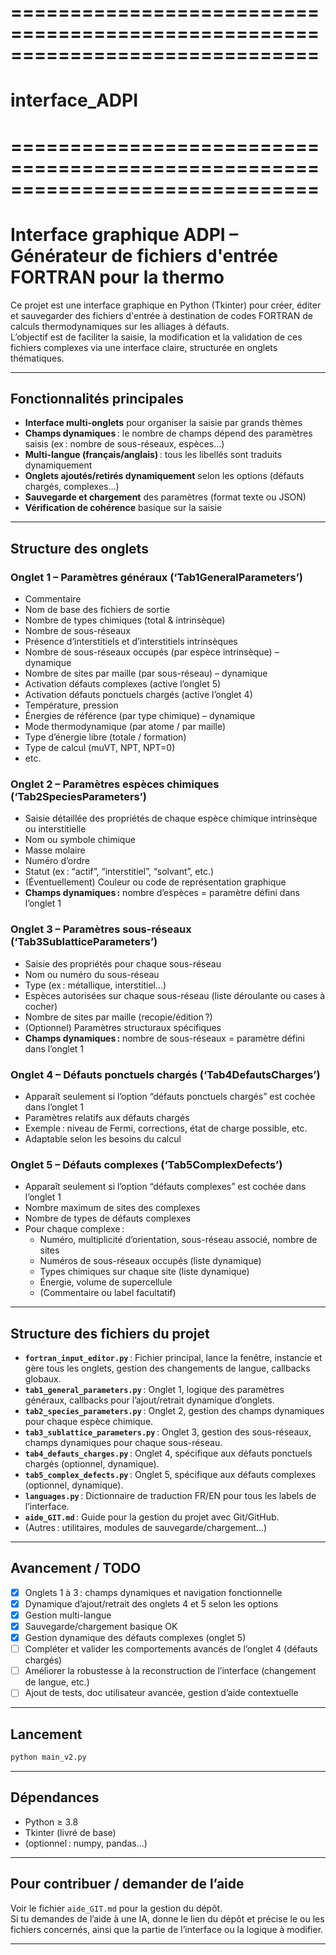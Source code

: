 # ==============================================================================
# interface_ADPI
# ==============================================================================

# Interface graphique ADPI – Générateur de fichiers d'entrée FORTRAN pour la thermo

Ce projet est une interface graphique en Python (Tkinter) pour créer, éditer et sauvegarder des fichiers d'entrée à destination de codes FORTRAN de calculs thermodynamiques sur les alliages à défauts.  
L’objectif est de faciliter la saisie, la modification et la validation de ces fichiers complexes via une interface claire, structurée en onglets thématiques.

---

## Fonctionnalités principales

- **Interface multi-onglets** pour organiser la saisie par grands thèmes
- **Champs dynamiques** : le nombre de champs dépend des paramètres saisis (ex : nombre de sous-réseaux, espèces…)
- **Multi-langue (français/anglais)** : tous les libellés sont traduits dynamiquement
- **Onglets ajoutés/retirés dynamiquement** selon les options (défauts chargés, complexes…)
- **Sauvegarde et chargement** des paramètres (format texte ou JSON)
- **Vérification de cohérence** basique sur la saisie

---

## Structure des onglets

### **Onglet 1 – Paramètres généraux (‘Tab1GeneralParameters’)**
- Commentaire
- Nom de base des fichiers de sortie
- Nombre de types chimiques (total & intrinsèque)
- Nombre de sous-réseaux
- Présence d’interstitiels et d’interstitiels intrinsèques
- Nombre de sous-réseaux occupés (par espèce intrinsèque) – dynamique
- Nombre de sites par maille (par sous-réseau) – dynamique
- Activation défauts complexes (active l’onglet 5)
- Activation défauts ponctuels chargés (active l’onglet 4)
- Température, pression
- Énergies de référence (par type chimique) – dynamique
- Mode thermodynamique (par atome / par maille)
- Type d’énergie libre (totale / formation)
- Type de calcul (muVT, NPT, NPT=0)
- etc.

### **Onglet 2 – Paramètres espèces chimiques (‘Tab2SpeciesParameters’)**
- Saisie détaillée des propriétés de chaque espèce chimique intrinsèque ou interstitielle
- Nom ou symbole chimique
- Masse molaire
- Numéro d’ordre
- Statut (ex : “actif”, “interstitiel”, “solvant”, etc.)
- (Éventuellement) Couleur ou code de représentation graphique
- **Champs dynamiques :** nombre d’espèces = paramètre défini dans l’onglet 1

### **Onglet 3 – Paramètres sous-réseaux (‘Tab3SublatticeParameters’)**
- Saisie des propriétés pour chaque sous-réseau
- Nom ou numéro du sous-réseau
- Type (ex : métallique, interstitiel…)
- Espèces autorisées sur chaque sous-réseau (liste déroulante ou cases à cocher)
- Nombre de sites par maille (recopie/édition ?)
- (Optionnel) Paramètres structuraux spécifiques
- **Champs dynamiques :** nombre de sous-réseaux = paramètre défini dans l’onglet 1

### **Onglet 4 – Défauts ponctuels chargés (‘Tab4DefautsCharges’)**
- Apparaît seulement si l’option “défauts ponctuels chargés” est cochée dans l’onglet 1
- Paramètres relatifs aux défauts chargés
- Exemple : niveau de Fermi, corrections, état de charge possible, etc.
- Adaptable selon les besoins du calcul

### **Onglet 5 – Défauts complexes (‘Tab5ComplexDefects’)**
- Apparaît seulement si l’option “défauts complexes” est cochée dans l’onglet 1
- Nombre maximum de sites des complexes
- Nombre de types de défauts complexes
- Pour chaque complexe :
    - Numéro, multiplicité d’orientation, sous-réseau associé, nombre de sites
    - Numéros de sous-réseaux occupés (liste dynamique)
    - Types chimiques sur chaque site (liste dynamique)
    - Énergie, volume de supercellule
    - (Commentaire ou label facultatif)

---

## Structure des fichiers du projet

- **`fortran_input_editor.py`** : Fichier principal, lance la fenêtre, instancie et gère tous les onglets, gestion des changements de langue, callbacks globaux.
- **`tab1_general_parameters.py`** : Onglet 1, logique des paramètres généraux, callbacks pour l’ajout/retrait dynamique d’onglets.
- **`tab2_species_parameters.py`** : Onglet 2, gestion des champs dynamiques pour chaque espèce chimique.
- **`tab3_sublattice_parameters.py`** : Onglet 3, gestion des sous-réseaux, champs dynamiques pour chaque sous-réseau.
- **`tab4_defauts_charges.py`** : Onglet 4, spécifique aux défauts ponctuels chargés (optionnel, dynamique).
- **`tab5_complex_defects.py`** : Onglet 5, spécifique aux défauts complexes (optionnel, dynamique).
- **`languages.py`** : Dictionnaire de traduction FR/EN pour tous les labels de l’interface.
- **`aide_GIT.md`** : Guide pour la gestion du projet avec Git/GitHub.
- (Autres : utilitaires, modules de sauvegarde/chargement…)

---

## Avancement / TODO

- [x] Onglets 1 à 3 : champs dynamiques et navigation fonctionnelle
- [x] Dynamique d’ajout/retrait des onglets 4 et 5 selon les options
- [x] Gestion multi-langue
- [x] Sauvegarde/chargement basique OK
- [x] Gestion dynamique des défauts complexes (onglet 5)
- [ ] Compléter et valider les comportements avancés de l’onglet 4 (défauts chargés)
- [ ] Améliorer la robustesse à la reconstruction de l’interface (changement de langue, etc.)
- [ ] Ajout de tests, doc utilisateur avancée, gestion d’aide contextuelle

---

## Lancement

```bash
python main_v2.py
```

---

## Dépendances

- Python ≥ 3.8
- Tkinter (livré de base)
- (optionnel : numpy, pandas…)

---

## Pour contribuer / demander de l’aide

Voir le fichier `aide_GIT.md` pour la gestion du dépôt.  
Si tu demandes de l’aide à une IA, donne le lien du dépôt et précise le ou les fichiers concernés, ainsi que la partie de l’interface ou la logique à modifier.

---

